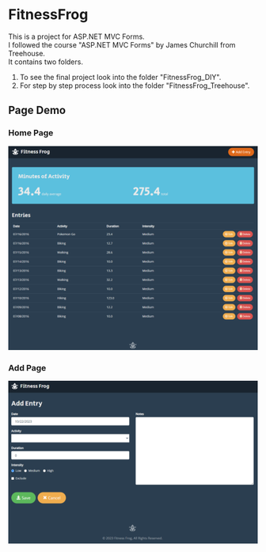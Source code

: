 # FitnessFrog
This is a project for ASP.NET MVC Forms. \
I followed the course "ASP.NET MVC Forms" by James Churchill from Treehouse.\
It contains two folders. 
1. To see the final project look into the folder "FitnessFrog_DIY". 
2. For step by step process look into the folder "FitnessFrog_Treehouse".

## Page Demo
### Home Page
![Home](./PageImage/Home.PNG)

### Add Page
![Add](./PageImage/Add.PNG)
